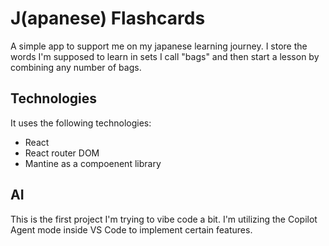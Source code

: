 # J(apanese) Flashcards

A simple app to support me on my japanese learning journey. I store the words I'm supposed to learn in sets I call "bags" and then start a lesson by combining any number of bags.

## Technologies

It uses the following technologies:

- React
- React router DOM
- Mantine as a compoenent library

## AI

This is the first project I'm trying to vibe code a bit. I'm utilizing the Copilot Agent mode inside VS Code to implement certain features.
